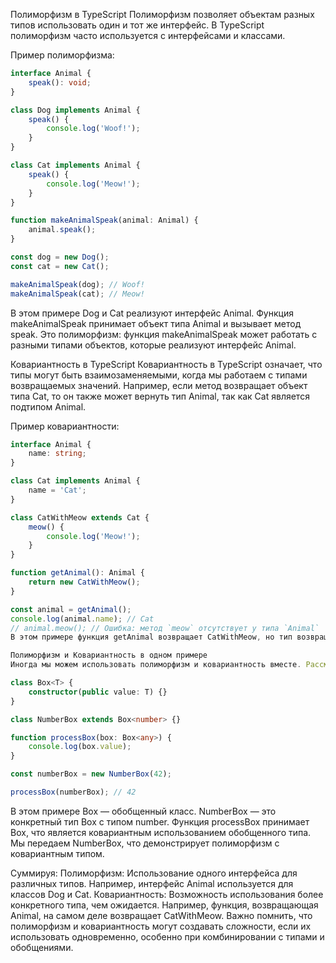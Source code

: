 

Полиморфизм в TypeScript
Полиморфизм позволяет объектам разных типов использовать один и тот же интерфейс. В TypeScript полиморфизм часто используется с интерфейсами и классами.

Пример полиморфизма:

```typescript
interface Animal {
    speak(): void;
}

class Dog implements Animal {
    speak() {
        console.log('Woof!');
    }
}

class Cat implements Animal {
    speak() {
        console.log('Meow!');
    }
}

function makeAnimalSpeak(animal: Animal) {
    animal.speak();
}

const dog = new Dog();
const cat = new Cat();

makeAnimalSpeak(dog); // Woof!
makeAnimalSpeak(cat); // Meow!
```

В этом примере Dog и Cat реализуют интерфейс Animal. Функция makeAnimalSpeak принимает объект типа Animal и вызывает метод speak. Это полиморфизм: функция makeAnimalSpeak может работать с разными типами объектов, которые реализуют интерфейс Animal.

Ковариантность в TypeScript
Ковариантность в TypeScript означает, что типы могут быть взаимозаменяемыми, когда мы работаем с типами возвращаемых значений. Например, если метод возвращает объект типа Cat, то он также может вернуть тип Animal, так как Cat является подтипом Animal.

Пример ковариантности:

```typescript
interface Animal {
    name: string;
}

class Cat implements Animal {
    name = 'Cat';
}

class CatWithMeow extends Cat {
    meow() {
        console.log('Meow!');
    }
}

function getAnimal(): Animal {
    return new CatWithMeow();
}

const animal = getAnimal();
console.log(animal.name); // Cat
// animal.meow(); // Ошибка: метод `meow` отсутствует у типа `Animal`
В этом примере функция getAnimal возвращает CatWithMeow, но тип возвращаемого значения указан как Animal. Здесь мы видим ковариантность: CatWithMeow можно использовать в контексте Animal, потому что CatWithMeow является подтипом Animal.

Полиморфизм и Ковариантность в одном примере
Иногда мы можем использовать полиморфизм и ковариантность вместе. Рассмотрим это на примере:
```
```typescript
class Box<T> {
    constructor(public value: T) {}
}

class NumberBox extends Box<number> {}

function processBox(box: Box<any>) {
    console.log(box.value);
}

const numberBox = new NumberBox(42);

processBox(numberBox); // 42
```

В этом примере Box — обобщенный класс. NumberBox — это конкретный тип Box с типом number. Функция processBox принимает Box<any>, что является ковариантным использованием обобщенного типа. Мы передаем NumberBox, что демонстрирует полиморфизм с ковариантным типом.

Суммируя:
Полиморфизм: Использование одного интерфейса для различных типов. Например, интерфейс Animal используется для классов Dog и Cat.
Ковариантность: Возможность использования более конкретного типа, чем ожидается. Например, функция, возвращающая Animal, на самом деле возвращает CatWithMeow.
Важно помнить, что полиморфизм и ковариантность могут создавать сложности, если их использовать одновременно, особенно при комбинировании с типами и обобщениями.